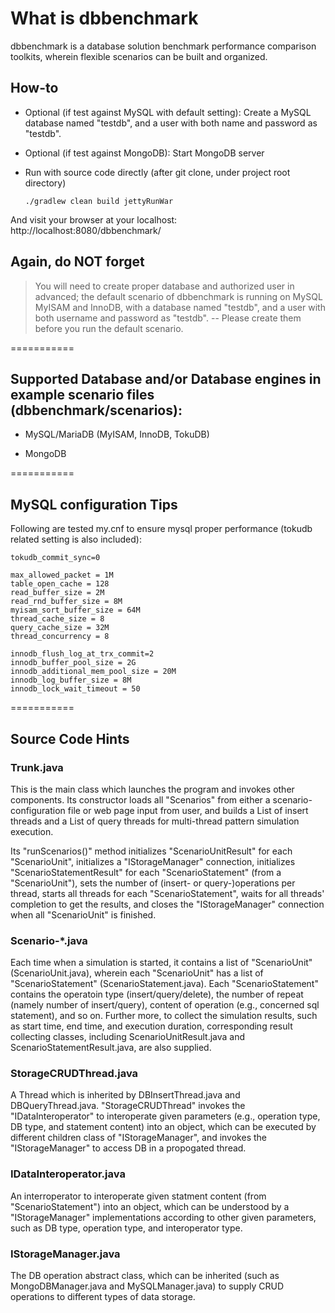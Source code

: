 # What is dbbenchmark

dbbenchmark is a database solution benchmark performance comparison toolkits, wherein flexible scenarios can be built and organized. 

## How-to

*   Optional (if test against MySQL with default setting): Create a MySQL database named "testdb", and a user with both name and password as "testdb".

*   Optional (if test against MongoDB): Start MongoDB server

*   Run with source code directly (after git clone, under project root directory)

	`./gradlew clean build jettyRunWar` 
	
And visit your browser at your localhost: http://localhost:8080/dbbenchmark/


Again, do NOT forget 
------
> You will need to create proper database and authorized user in advanced; the default scenario of dbbenchmark is running on MySQL MyISAM and InnoDB, with a database named "testdb", and a user with both username and password as "testdb". -- Please create them before you run the default scenario.

===========

## Supported Database and/or Database engines in example scenario files (dbbenchmark/scenarios):

*   MySQL/MariaDB (MyISAM, InnoDB, TokuDB)

*   MongoDB

===========

## MySQL configuration Tips

Following are tested my.cnf to ensure mysql proper performance (tokudb related setting is also included):

	tokudb_commit_sync=0

	max_allowed_packet = 1M
	table_open_cache = 128
	read_buffer_size = 2M
	read_rnd_buffer_size = 8M
	myisam_sort_buffer_size = 64M
	thread_cache_size = 8
	query_cache_size = 32M
	thread_concurrency = 8

	innodb_flush_log_at_trx_commit=2
	innodb_buffer_pool_size = 2G
	innodb_additional_mem_pool_size = 20M
	innodb_log_buffer_size = 8M
	innodb_lock_wait_timeout = 50
	
===========

## Source Code Hints

### Trunk.java

This is the main class which launches the program and invokes other components. Its constructor loads all "Scenarios" from either a scenario-configuration file or web page input from user, and builds a List of insert threads and a List of query threads for multi-thread pattern simulation execution. 

Its "runScenarios()" method initializes "ScenarioUnitResult" for each "ScenarioUnit", initializes a "IStorageManager" connection, initializes "ScenarioStatementResult" for each "ScenarioStatement" (from a "ScenarioUnit"), sets the number of (insert- or query-)operations per thread, starts all threads for each "ScenarioStatement", waits for all threads' completion to get the results, and closes the "IStorageManager" connection when all "ScenarioUnit" is finished. 

### Scenario-*.java

Each time when a simulation is started, it contains a list of "ScenarioUnit" (ScenarioUnit.java), wherein each "ScenarioUnit" has a list of "ScenarioStatement" (ScenarioStatement.java). Each "ScenarioStatement" contains the operatoin type (insert/query/delete), the number of repeat (namely number of insert/query), content of operation (e.g., concerned sql statement), and so on. Further more, to collect the simulation results, such as start time, end time, and execution duration, corresponding result collecting classes, including ScenarioUnitResult.java and ScenarioStatementResult.java, are also supplied.

### StorageCRUDThread.java

A Thread which is inherited by DBInsertThread.java and DBQueryThread.java. "StorageCRUDThread" invokes the "IDataInteroperator" to interoperate given parameters (e.g., operation type, DB type, and statement content) into an object, which can be executed by different children class of "IStorageManager", and invokes the "IStorageManager" to access DB in a propogated thread.

### IDataInteroperator.java

An interroperator to interoperate given statment content (from "ScenarioStatement") into an object, which can be understood by a "IStorageManager" implementations according to other given parameters, such as DB type, operation type, and interoperator type.

### IStorageManager.java

The DB operation abstract class, which can be inherited (such as MongoDBManager.java and MySQLManager.java) to supply CRUD operations to different types of data storage.
